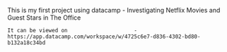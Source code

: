 This is my first project using datacamp - Investigating Netflix Movies and Guest Stars in The Office
	
	It can be viewed on                     - https://app.datacamp.com/workspace/w/4725c6e7-d836-4302-bd80-b132a18c34bd

